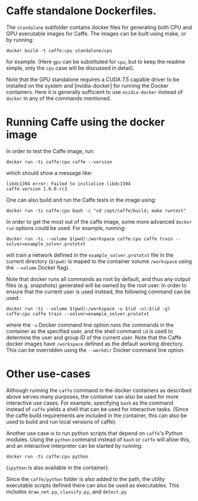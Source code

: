 # Caffe standalone Dockerfiles.

The `standalone` subfolder contains docker files for generating both CPU and GPU executable images for Caffe. The images can be built using make, or by running:

```
docker build -t caffe:cpu standalone/cpu
```
for example. (Here `gpu` can be substituted for `cpu`, but to keep the readme simple, only the `cpu` case will be discussed in detail).

Note that the GPU standalone requires a CUDA 7.5 capable driver to be installed on the system and [nvidia-docker] for running the Docker containers. Here it is generally sufficient to use `nvidia-docker` instead of `docker` in any of the commands mentioned.

# Running Caffe using the docker image

In order to test the Caffe image, run:
```
docker run -ti caffe:cpu caffe --version
```
which should show a message like:
```
libdc1394 error: Failed to initialize libdc1394
caffe version 1.0.0-rc3
```

One can also build and run the Caffe tests in the image using:
```
docker run -ti caffe:cpu bash -c "cd /opt/caffe/build; make runtest"
```

In order to get the most out of the caffe image, some more advanced `docker run` options could be used. For example, running:
```
docker run -ti --volume $(pwd):/workspace caffe:cpu caffe train --solver=example_solver.prototxt
```
will train a network defined in the `example_solver.prototxt` file in the current directory (`$(pwd)` is maped to the container volume `/workspace` using the `--volume` Docker flag).

Note that docker runs all commands as root by default, and thus any output files (e.g. snapshots) generated will be owned by the root user. In order to ensure that the current user is used instead, the following command can be used:
```
docker run -ti --volume $(pwd):/workspace -u $(id -u):$(id -g) caffe:cpu caffe train --solver=example_solver.prototxt
```
where the `-u` Docker command line option runs the commands in the container as the specified user, and the shell command `id` is used to determine the user and group ID of the current user. Note that the Caffe docker images have `/workspace` defined as the default working directory. This can be overridden using the `--workdir` Docker command line option.

# Other use-cases

Although running the `caffe` command in the docker containers as described above serves many purposes, the container can also be used for more interactive use cases. For example, specifying `bash` as the command instead of `caffe` yields a shell that can be used for interactive tasks. (Since the caffe build requirements are included in the container, this can also be used to build and run local versions of caffe).

Another use case is to run python scripts that depend on `caffe`'s Python modules. Using the `python` command instead of `bash` or `caffe` will allow this, and an interactive interpreter can be started by running:
```
docker run -ti caffe:cpu python
```
(`ipython` is also available in the container).

Since the `caffe/python` folder is also added to the path, the utility executable scripts defined there can also be used as executables. This includes `draw_net.py`, `classify.py`, and `detect.py`


